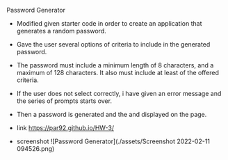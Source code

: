
Password Generator
- Modified given starter code in order to create an application that generates a random password.
- Gave the user several options of criteria to include in the generated password.
- The password must include a minimum length of 8 characters, and a maximum of 128 characters. It also must include at least of the offered criteria. 
- If the user does not select correctly, i have given an error message and the series of prompts starts over.
- Then a password is generated and the and displayed on the page.

- link 
  https://par92.github.io/HW-3/ 

- screenshot 
![Password Generator](./assets/Screenshot 2022-02-11 094526.png)

